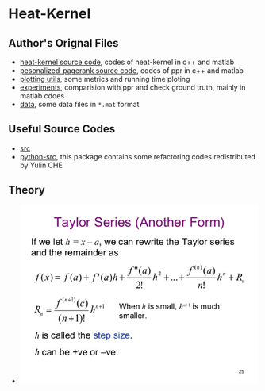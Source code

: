 # Heat-Kernel
## Author's Orignal Files
- [heat-kernel source code](authors_original_files/src), codes of heat-kernel in c++ and matlab
- [pesonalized-pagerank source code](authors_original_files/ppr_src), codes of ppr in c++ and matlab
- [plotting utils](authors_original_files/plotting), some metrics and running time ploting
- [experiments](authors_original_files/experiments), comparision with ppr and check ground truth, mainly in matlab cdoes
- [data](authors_original_files/data), some data files in `*.mat` format
    
## Useful Source Codes
- [src](src_cpp_matlab)
- [python-src](src_python), this package contains some refactoring codes redistributed by Yulin CHE    
    
## Theory 
- ![Taylor Expansion Formula](pic/taylor_expansion.jpg)